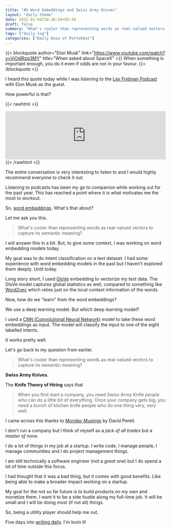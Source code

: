 ```yaml
---
title: "#5 Word Embeddings and Swiss Army Knives"
layout: "daily-theme"
date: 2022-01-04T10:36:58+05:30
draft: false
summary: "What's cooler than representing words as real-valued vectors to capture its semantic meaning?"
tags: ["daily log"]
categories: ["Daily Dose of Pottekkat"]
---
```


{{< blockquote author="Elon Musk" link="https://www.youtube.com/watch?v=ViOdlRzq3MY" title="When asked about SpaceX" >}}
  When something is important enough, you do it even if odds are not in your favour.
{{< /blockquote >}}

I heard this quote today while I was listening to the [Lex Fridman Podcast](https://lexfridman.com/podcast/) with Elon Musk as the guest.

How powerful is that?

{{< rawhtml >}}
<iframe src="https://open.spotify.com/embed/episode/1E3ESPFzTHiAxJVXQPiRGd?utm_source=generator" width="100%" height="152" frameBorder="0" allowfullscreen="" allow="autoplay; clipboard-write; encrypted-media; fullscreen; picture-in-picture"></iframe>
{{< /rawhtml >}}

The entire conversation is very interesting to listen to and I would highly recommend everyone to check it out.

Listening to podcasts has been my go to companion while working out for the past year. This has reached a point where it is what motivates me the most to workout.

So, [word embeddings](https://en.wikipedia.org/wiki/Word_embedding). What's that about?

Let me ask you this.

> What's cooler than representing words as real-valued vectors to capture its semantic meaning?

I will answer this in a bit. But, to give some context, I was working on word embedding models today.

My goal was to do intent classification on a text dataset. I had some experience with word embedding models in the past but I haven't explored them deeply. Until today.

Long story short, I used [GloVe](https://en.wikipedia.org/wiki/GloVe_(machine_learning)) embedding to vectorize my text data. The GloVe model captures global statistics as well, compared to something like [Word2vec](https://en.wikipedia.org/wiki/Word2vec) which relies just on the local context information of the words.

Now, how do we "learn" from the word embeddings?

We use a deep learning model. But _which_ deep learning model?

I used a [CNN (Convolutional Neural Network)](https://en.wikipedia.org/wiki/Convolutional_neural_network) model to take these word embeddings as input. The model will classify the input to one of the eight labelled intents.

It works pretty well.

Let's go back to my question from earlier.

> What's cooler than representing words as real-valued vectors to capture its semantic meaning?

**Swiss Army Knives**.

The **Knife Theory of Hiring** says that

> When you first start a company, you need Swiss Army Knife people who can do a little bit of everything. Once your company gets big, you need a bunch of kitchen knife people who do one thing very, very well.

I came across this thanks to [Monday Musings](https://perell.com/monday-musings/) by David Perell.

I don't run a company but I think of myself as a _jack of all trades_ but a _master of none_.

I do a lot of things in my job at a startup. I write code, I manage people, I manage communities and I do project management things.

I am still technically a software engineer (not a _great_ one) but I do spend a lot of time outside this focus.

I had thought that it was a bad thing, but it comes with good benefits. Like being able to make a broader impact working on a startup.

My goal for the not so far future is to build products on my own and monetize them. I want it to be a side hustle along my full-time job. It will be small and I will be doing most (if not all) things.

So, being a utility player should help me out.

Five days into [writing daily](/categories/daily-dose-of-pottekkat/). I'm lovin it!
